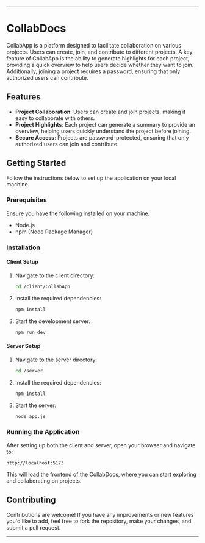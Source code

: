 
---

# CollabDocs

CollabApp is a platform designed to facilitate collaboration on various projects. Users can create, join, and contribute to different projects. A key feature of CollabApp is the ability to generate highlights for each project, providing a quick overview to help users decide whether they want to join. Additionally, joining a project requires a password, ensuring that only authorized users can contribute.

## Features

- **Project Collaboration**: Users can create and join projects, making it easy to collaborate with others.
- **Project Highlights**: Each project can generate a summary to provide an overview, helping users quickly understand the project before joining.
- **Secure Access**: Projects are password-protected, ensuring that only authorized users can join and contribute.

## Getting Started

Follow the instructions below to set up the application on your local machine.

### Prerequisites

Ensure you have the following installed on your machine:

- Node.js
- npm (Node Package Manager)

### Installation

#### Client Setup

1. Navigate to the client directory:
   ```bash
   cd /client/CollabApp
   ```

2. Install the required dependencies:
   ```bash
   npm install
   ```

3. Start the development server:
   ```bash
   npm run dev
   ```

#### Server Setup

1. Navigate to the server directory:
   ```bash
   cd /server
   ```

2. Install the required dependencies:
   ```bash
   npm install
   ```

3. Start the server:
   ```bash
   node app.js
   ```

### Running the Application

After setting up both the client and server, open your browser and navigate to:

```
http://localhost:5173
```

This will load the frontend of the CollabDocs, where you can start exploring and collaborating on projects.

## Contributing

Contributions are welcome! If you have any improvements or new features you'd like to add, feel free to fork the repository, make your changes, and submit a pull request.

---

